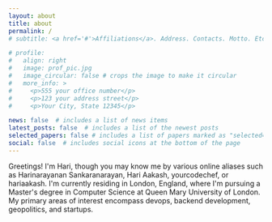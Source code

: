 ```yaml
---
layout: about
title: about
permalink: /
# subtitle: <a href='#'>Affiliations</a>. Address. Contacts. Motto. Etc.

# profile:
#   align: right
#   image: prof_pic.jpg
#   image_circular: false # crops the image to make it circular
#   more_info: >
#     <p>555 your office number</p>
#     <p>123 your address street</p>
#     <p>Your City, State 12345</p>

news: false  # includes a list of news items
latest_posts: false  # includes a list of the newest posts
selected_papers: false # includes a list of papers marked as "selected={true}"
social: false  # includes social icons at the bottom of the page
---
```


Greetings! I'm Hari, though you may know me by various online aliases such as Harinarayanan Sankaranarayan, Hari Aakash, yourcodechef, or hariaakash. I'm currently residing in London, England, where I'm pursuing a Master's degree in Computer Science at Queen Mary University of London. My primary areas of interest encompass devops, backend development, geopolitics, and startups.
